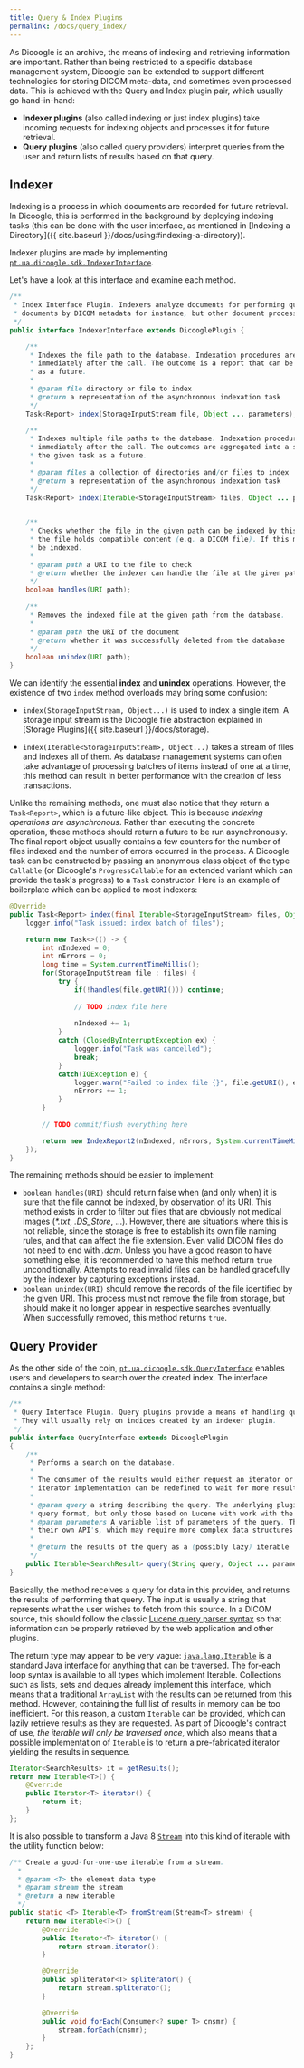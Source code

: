 ```yaml
---
title: Query & Index Plugins
permalink: /docs/query_index/
---
```


As Dicoogle is an archive, the means of indexing and retrieving information are important. Rather than being restricted to a specific database management system, Dicoogle can be extended to support different technologies for storing DICOM meta-data, and sometimes even processed data. This is achieved with the Query and Index plugin pair, which usually go hand-in-hand:

- **Indexer plugins** (also called indexing or just index plugins) take incoming requests for indexing objects and processes it for future retrieval.
- **Query plugins** (also called query providers) interpret queries from the user and return lists of results based on that query.


## Indexer

Indexing is a process in which documents are recorded for future retrieval. In Dicoogle, this is performed in the background by deploying indexing tasks (this can be done with the user interface, as mentioned in [Indexing a Directory]({{ site.baseurl }}/docs/using#indexing-a-directory)).

Indexer plugins are made by implementing [`pt.ua.dicoogle.sdk.IndexerInterface`](https://github.com/bioinformatics-ua/dicoogle/blob/2.4.0/sdk/src/main/java/pt/ua/dicoogle/sdk/IndexerInterface.java).

Let's have a look at this interface and examine each method.

```java
/**
 * Index Interface Plugin. Indexers analyze documents for performing queries. They may index
 * documents by DICOM metadata for instance, but other document processing procedures may be involved.
 */
public interface IndexerInterface extends DicooglePlugin {

    /**
     * Indexes the file path to the database. Indexation procedures are asynchronous, and will return
     * immediately after the call. The outcome is a report that can be retrieved from the given task
     * as a future.
     *
     * @param file directory or file to index
     * @return a representation of the asynchronous indexation task
     */
    Task<Report> index(StorageInputStream file, Object ... parameters);

    /**
     * Indexes multiple file paths to the database. Indexation procedures are asynchronous, and will return
     * immediately after the call. The outcomes are aggregated into a single report and can be retrieved from
     * the given task as a future.
     *
     * @param files a collection of directories and/or files to index
     * @return a representation of the asynchronous indexation task
     */
    Task<Report> index(Iterable<StorageInputStream> files, Object ... parameters);

    
    /**
     * Checks whether the file in the given path can be indexed by this indexer. The indexer should verify if
     * the file holds compatible content (e.g. a DICOM file). If this method returns false, the file will not
     * be indexed.
     *
     * @param path a URI to the file to check
     * @return whether the indexer can handle the file at the given path
     */
    boolean handles(URI path);    
    
    /**
     * Removes the indexed file at the given path from the database.
     * 
     * @param path the URI of the document
     * @return whether it was successfully deleted from the database
     */
    boolean unindex(URI path);
}
```

We can identify the essential **index** and **unindex** operations. However, the existence of two `index` method overloads may bring some confusion:

- `index(StorageInputStream, Object...)` is used to index a single item. A storage input stream is the Dicoogle file abstraction explained in [Storage Plugins]({{ site.baseurl }}/docs/storage).

- `index(Iterable<StorageInputStream>, Object...)` takes a stream of files and indexes all of them. As database management systems can often take advantage of processing batches of items instead of one at a time, this method can result in better performance with the creation of less transactions.

Unlike the remaining methods, one must also notice that they return a `Task<Report>`, which is a future-like object. This is because _indexing operations are asynchronous_. Rather than executing the concrete operation, these methods should return a future to be run asynchronously. The final report object usually contains a few counters for the number of files indexed and the number of errors occurred in the process. A Dicoogle task can be constructed by passing an anonymous class object of the type `Callable` (or Dicoogle's `ProgressCallable` for an extended variant which can provide the task's progress) to a `Task` constructor. Here is an example of boilerplate which can be applied to most indexers:

```java
@Override
public Task<Report> index(final Iterable<StorageInputStream> files, Object... args) {
    logger.info("Task issued: index batch of files");

    return new Task<>(() -> {
        int nIndexed = 0;
        int nErrors = 0;
        long time = System.currentTimeMillis();
        for(StorageInputStream file : files) {
            try {
                if(!handles(file.getURI())) continue;
                
                // TODO index file here
                
                nIndexed += 1;
            }
            catch (ClosedByInterruptException ex) {
                logger.info("Task was cancelled");
                break;
            }
            catch(IOException e) {
                logger.warn("Failed to index file {}", file.getURI(), e);
                nErrors += 1;
            }
        }
        
        // TODO commit/flush everything here

        return new IndexReport2(nIndexed, nErrors, System.currentTimeMillis() - time);
    });
}
```

The remaining methods should be easier to implement:

- `boolean handles(URI)` should return false when (and only when) it is sure that the file cannot be indexed, by observation of its URI. This method exists in order to filter out files that are obviously not medical images (*\*.txt*, *.DS_Store*, ...). However, there are situations where this is not reliable, since the storage is free to establish its own file naming rules, and that can affect the file extension. Even valid DICOM files do not need to end with _.dcm_. Unless you have a good reason to have something else, it is recommended to have this method return `true` unconditionally. Attempts to read invalid files can be handled gracefully by the indexer by capturing exceptions instead.
- `boolean unindex(URI)` should remove the records of the file identified by the given URI. This process must not remove the file from storage, but should  make it no longer appear in respective searches eventually. When successfully removed, this method returns `true`.


## Query Provider

As the other side of the coin, [`pt.ua.dicoogle.sdk.QueryInterface`](https://github.com/bioinformatics-ua/dicoogle/blob/2.4.0/sdk/src/main/java/pt/ua/dicoogle/sdk/QueryInterface.java) enables users and developers to search over the created index. The interface contains a single method:

```java
/**
 * Query Interface Plugin. Query plugins provide a means of handling queries and obtaining search results.
 * They will usually rely on indices created by an indexer plugin.
 */
public interface QueryInterface extends DicooglePlugin 
{
    /**
     * Performs a search on the database.
     * 
     * The consumer of the results would either request an iterator or use a for-each loop. The underlying
     * iterator implementation can be redefined to wait for more results at the caller.
     *
     * @param query a string describing the query. The underlying plugin is currently free to follow any
     * query format, but only those based on Lucene with work with the search user interface.
     * @param parameters A variable list of parameters of the query. The plugin can use them to establish
     * their own API's, which may require more complex data structures (e.g. images).
     * 
     * @return the results of the query as a (possibly lazy) iterable
     */
    public Iterable<SearchResult> query(String query, Object ... parameters);
}
```

Basically, the method receives a query for data in this provider, and returns the results of performing that query. The input is usually a string that represents what the user wishes to fetch from this source. In a DICOM source, this should follow the classic [Lucene query parser syntax](https://lucene.apache.org/core/6_6_0/queryparser/org/apache/lucene/queryparser/classic/package-summary.html#package.description) so that information can be properly retrieved by the web application and other plugins.

The return type may appear to be very vague: [`java.lang.Iterable`](https://docs.oracle.com/javase/8/docs/api/java/lang/Iterable.html) is a standard Java interface for anything that can be traversed. The for-each loop syntax is available to all types which implement Iterable. Collections such as lists, sets and deques already implement this interface, which means that a traditional `ArrayList` with the results can be returned from this method. However, containing the full list of results in memory can be too inefficient. For this reason, a custom `Iterable` can be provided, which can lazily retrieve results as they are requested. As part of Dicoogle's contract of use, _the iterable will only be traversed once_, which also means that a possible implementation of `Iterable` is to return a pre-fabricated iterator yielding the results in sequence.

```java
Iterator<SearchResults> it = getResults();
return new Iterable<T>() {
    @Override
    public Iterator<T> iterator() {
        return it;
    }
};
```

It is also possible to transform a Java 8 [`Stream`](https://docs.oracle.com/javase/8/docs/api/java/util/stream/Stream.html) into this kind of iterable with the utility function below:

```java
/** Create a good-for-one-use iterable from a stream.
  * 
  * @param <T> the element data type
  * @param stream the stream
  * @return a new iterable
  */
public static <T> Iterable<T> fromStream(Stream<T> stream) {
    return new Iterable<T>() {
        @Override
        public Iterator<T> iterator() {
            return stream.iterator();
        }

        @Override
        public Spliterator<T> spliterator() {
            return stream.spliterator();
        }

        @Override
        public void forEach(Consumer<? super T> cnsmr) {
            stream.forEach(cnsmr);
        }
    };
}
```
